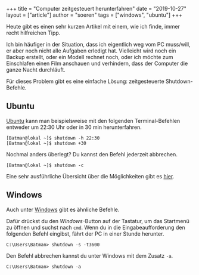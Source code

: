 +++
title = "Computer zeitgesteuert herunterfahren"
date = "2019-10-27"
layout = ["article"]
author = "soeren"
tags = ["windows", "ubuntu"]
+++

Heute gibt es einen sehr kurzen Artikel mit einem, wie ich finde, immer recht hilfreichen Tipp. 

Ich bin häufiger in der Situation, dass ich eigentlich weg vom PC muss/will, er aber noch nicht alle Aufgaben erledigt hat. Vielleicht wird noch ein Backup erstellt, oder ein Modell rechnet noch, oder ich möchte zum Einschlafen einen Film anschauen und verhindern, dass der Computer die ganze Nacht durchläuft.

Für dieses Problem gibt es eine einfache Lösung: zeitgesteuerte Shutdown-Befehle.

## Ubuntu

[Ubuntu](/tags/ubuntu) kann man beispielsweise mit den folgenden Terminal-Befehlen entweder um 22:30 Uhr oder in 30 min herunterfahren.

```
[Batman@lokal ~]$ shutdown -h 22:30
[Batman@lokal ~]$ shutdown +30
```

Nochmal anders überlegt? Du kannst den Befehl jederzeit abbrechen.

```
[Batman@lokal ~]$ shutdown -c
```

Eine sehr ausführliche Übersicht über die Möglichkeiten gibt es [hier](https://vitux.com/how-to-shut-down-ubuntu/). 

## Windows

Auch unter [Windows](/tags/windows) gibt es ähnliche Befehle.

Dafür drückst du den *Windows*-Button auf der Tastatur, um das Startmenü zu öffnen und suchst nach `cmd`. Wenn du in die Eingabeaufforderung den folgenden Befehl eingibst, fährt der PC in einer Stunde herunter.

```
C:\Users\Batman> shutdown -s -t3600
```

Den Befehl abbrechen kannst du unter Windows mit dem Zusatz `-a`.

```
C:\Users\Batman> shutdown -a
```
